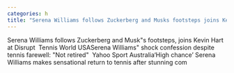 ```yaml
---
categories: h
title: "Serena Williams follows Zuckerberg and Musks footsteps joins Kevin Hart at Disrupt  Tennis World USA"
---
```

Serena Williams follows Zuckerberg and Musk"s footsteps, joins Kevin Hart at Disrupt&nbsp;&nbsp;Tennis World USASerena Williams" shock confession despite tennis farewell: "Not retired"&nbsp;&nbsp;Yahoo Sport Australia‘High chance’ Serena Williams makes sensational return to tennis after stunning com